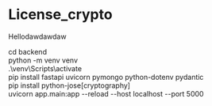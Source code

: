 # License_crypto
Hellodawdawdaw

cd backend <br>
python -m venv venv <br>
.\venv\Scripts\activate <br>
pip install fastapi uvicorn pymongo python-dotenv pydantic <br>
pip install python-jose[cryptography]<br>
uvicorn app.main:app --reload --host localhost --port 5000 
